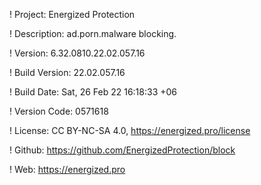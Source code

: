 ! Project: Energized Protection

! Description: ad.porn.malware blocking.

! Version: 6.32.0810.22.02.057.16

! Build Version: 22.02.057.16

! Build Date: Sat, 26 Feb 22 16:18:33 +06

! Version Code: 0571618

! License: CC BY-NC-SA 4.0, https://energized.pro/license

! Github: https://github.com/EnergizedProtection/block

! Web: https://energized.pro
